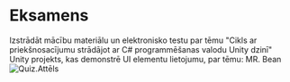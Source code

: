 # Eksamens
Izstrādāt mācību materiālu un elektronisko testu par tēmu "Cikls ar priekšnosacījumu strādājot ar C# programmēšanas valodu Unity dzinī"
Unity projekts, kas demonstrē UI elementu lietojumu, par tēmu: MR. Bean
![Quiz.Attēls](https://img.freepik.com/premium-vector/quiz-logo-poll-questionnaire-icon-symbol_101884-1076.jpg)

